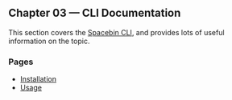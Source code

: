 ## Chapter 03 — CLI Documentation

This section covers the [Spacebin CLI](https://github.com/spacebin-org/cli), and provides lots of useful information on the topic.

### Pages

* [Installation](./install.md)
* [Usage](./usage.md)

